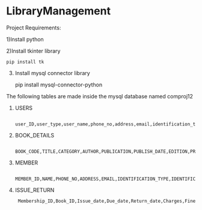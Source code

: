 # LibraryManagement

Project Requirements:


1)Install python

2)Install tkinter library

    pip install tk
  
3) Install mysql connector library
   
   pip install mysql-connector-python


   
The following tables are made inside the mysql database named comproj12

1) USERS

        user_ID,user_type,user_name,phone_no,address,email,identification_type,identification_no,password

2) BOOK_DETAILS

        BOOK_CODE,TITLE,CATEGORY,AUTHOR,PUBLICATION,PUBLISH_DATE,EDITION,PRICE,RACK_NO,ARRIVAL_DATE,SUPPLIER_ID

3) MEMBER

        MEMBER_ID,NAME,PHONE_NO,ADDRESS,EMAIL,IDENTIFICATION_TYPE,IDENTIFICATION_NO

4) ISSUE_RETURN

        Membership_ID,Book_ID,Issue_date,Due_date,Return_date,Charges,Fine
